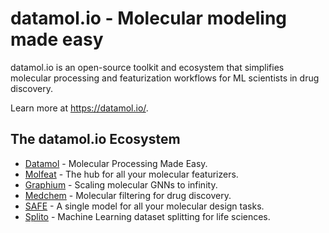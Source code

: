 # datamol.io - Molecular modeling made easy

datamol.io is an open-source toolkit and ecosystem that simplifies molecular processing and featurization workflows for ML scientists in drug discovery.

Learn more at <https://datamol.io/>.

## The datamol.io Ecosystem

- [Datamol](https://github.com/datamol-io/datamol) - Molecular Processing Made Easy.
- [Molfeat](https://github.com/datamol-io/molfeat) - The hub for all your molecular featurizers.
- [Graphium](https://github.com/datamol-io/graphium) - Scaling molecular GNNs to infinity.
- [Medchem](https://github.com/datamol-io/medchem) - Molecular filtering for drug discovery.
- [SAFE](https://github.com/datamol-io/safe) - A single model for all your molecular design tasks.
- [Splito](https://github.com/datamol-io/splito) - Machine Learning dataset splitting for life sciences.
